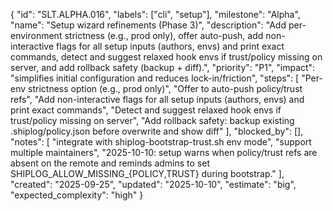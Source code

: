 {
  "id": "SLT.ALPHA.016",
  "labels": ["cli", "setup"],
  "milestone": "Alpha",
  "name": "Setup wizard refinements (Phase 3)",
  "description": "Add per-environment strictness (e.g., prod only), offer auto-push, add non-interactive flags for all setup inputs (authors, envs) and print exact commands, detect and suggest relaxed hook envs if trust/policy missing on server, and add rollback safety (backup + diff).",
  "priority": "P1",
  "impact": "simplifies initial configuration and reduces lock-in/friction",
  "steps": [
    "Per-env strictness option (e.g., prod only)",
    "Offer to auto-push policy/trust refs",
    "Add non-interactive flags for all setup inputs (authors, envs) and print exact commands",
    "Detect and suggest relaxed hook envs if trust/policy missing on server",
    "Add rollback safety: backup existing .shiplog/policy.json before overwrite and show diff"
  ],
  "blocked_by": [],
  "notes": [
    "integrate with shiplog-bootstrap-trust.sh env mode",
    "support multiple maintainers",
    "2025-10-10: setup warns when policy/trust refs are absent on the remote and reminds admins to set SHIPLOG_ALLOW_MISSING_{POLICY,TRUST} during bootstrap."
  ],
  "created": "2025-09-25",
  "updated": "2025-10-10",
  "estimate": "big",
  "expected_complexity": "high"
}
